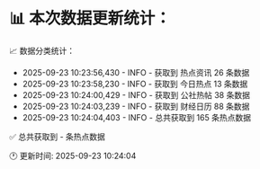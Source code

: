 📊 本次数据更新统计：
==========================

📈 数据分类统计：
- 2025-09-23 10:23:56,430 - INFO - 获取到 热点资讯 26 条数据
- 2025-09-23 10:23:58,230 - INFO - 获取到 今日热点 13 条数据
- 2025-09-23 10:24:00,429 - INFO - 获取到 公社热帖 38 条数据
- 2025-09-23 10:24:03,239 - INFO - 获取到 财经日历 88 条数据
- 2025-09-23 10:24:04,403 - INFO - 总共获取到 165 条热点数据

✅ 总共获取到 - 条热点数据

🕐 更新时间: 2025-09-23 10:24:04

